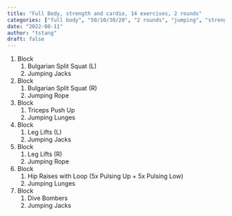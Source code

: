 ```yaml
---
title: "Full Body, strength and cardio, 14 exercises, 2 rounds"
categories: ["full body", "50/10/30/20", "2 rounds", "jumping", "strength", "cardio"]
date: "2022-08-11"
author: "tstang"
draft: false
---
```

1. Block
   1. Bulgarian Split Squat (L)
   1. Jumping Jacks
1. Block
   1. Bulgarian Split Squat (R)
   1. Jumping Rope
1. Block
   1. Triceps Push Up
   1. Jumping Lunges
1. Block
   1. Leg Lifts (L)
   1. Jumping Jacks
1. Block
   1. Leg Lifts (R)
   1. Jumping Rope
1. Block
   1. Hip Raises with Loop (5x Pulsing Up + 5x Pulsing Low)
   1. Jumping Lunges
1. Block
   1. Dive Bombers
   1. Jumping Jacks
